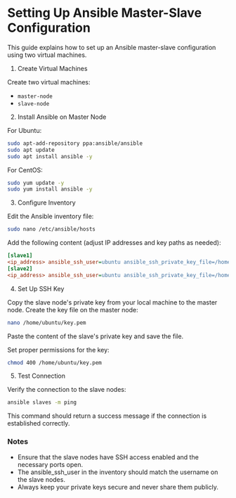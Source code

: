 # Setting Up Ansible Master-Slave Configuration

This guide explains how to set up an Ansible master-slave configuration using two virtual machines.

1. Create Virtual Machines

Create two virtual machines:
- `master-node`
- `slave-node`

2. Install Ansible on Master Node

For Ubuntu:

```bash
sudo apt-add-repository ppa:ansible/ansible
sudo apt update
sudo apt install ansible -y
```
For CentOS:

```bash
sudo yum update -y
sudo yum install ansible -y
```

3. Configure Inventory

Edit the Ansible inventory file:

```bash
sudo nano /etc/ansible/hosts
```

Add the following content (adjust IP addresses and key paths as needed):

```ini
[slave1]
<ip_address> ansible_ssh_user=ubuntu ansible_ssh_private_key_file=/home/ubuntu/key.pem
[slave2]
<ip_address> ansible_ssh_user=ubuntu ansible_ssh_private_key_file=/home/ubuntu/key.pem
```

4. Set Up SSH Key

Copy the slave node's private key from your local machine to the master node.
Create the key file on the master node:

``` bash
nano /home/ubuntu/key.pem
```

Paste the content of the slave's private key and save the file.

Set proper permissions for the key:

``` bash
chmod 400 /home/ubuntu/key.pem
```

5. Test Connection

Verify the connection to the slave nodes:

``` bash
ansible slaves -m ping
```

This command should return a success message if the connection is established correctly.

### Notes

- Ensure that the slave nodes have SSH access enabled and the necessary ports open.
- The ansible_ssh_user in the inventory should match the username on the slave nodes.
- Always keep your private keys secure and never share them publicly.

